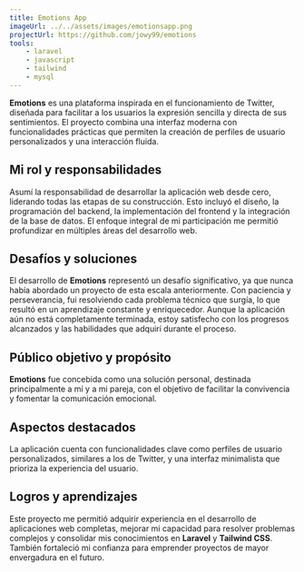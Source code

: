 ```yaml
---
title: Emotions App
imageUrl: ../../assets/images/emotionsapp.png
projectUrl: https://github.com/jowy99/emotions
tools:
    - laravel
    - javascript
    - tailwind
    - mysql
---
```

**Emotions** es una plataforma inspirada en el funcionamiento de Twitter, diseñada para facilitar a los usuarios la expresión sencilla y directa de sus sentimientos. El proyecto combina una interfaz moderna con funcionalidades prácticas que permiten la creación de perfiles de usuario personalizados y una interacción fluida.

## Mi rol y responsabilidades

Asumí la responsabilidad de desarrollar la aplicación web desde cero, liderando todas las etapas de su construcción. Esto incluyó el diseño, la programación del backend, la implementación del frontend y la integración de la base de datos. El enfoque integral de mi participación me permitió profundizar en múltiples áreas del desarrollo web.

## Desafíos y soluciones

El desarrollo de **Emotions** representó un desafío significativo, ya que nunca había abordado un proyecto de esta escala anteriormente. Con paciencia y perseverancia, fui resolviendo cada problema técnico que surgía, lo que resultó en un aprendizaje constante y enriquecedor. Aunque la aplicación aún no está completamente terminada, estoy satisfecho con los progresos alcanzados y las habilidades que adquirí durante el proceso.

## Público objetivo y propósito

**Emotions** fue concebida como una solución personal, destinada principalmente a mí y a mi pareja, con el objetivo de facilitar la convivencia y fomentar la comunicación emocional.

## Aspectos destacados

La aplicación cuenta con funcionalidades clave como perfiles de usuario personalizados, similares a los de Twitter, y una interfaz minimalista que prioriza la experiencia del usuario.

## Logros y aprendizajes

Este proyecto me permitió adquirir experiencia en el desarrollo de aplicaciones web completas, mejorar mi capacidad para resolver problemas complejos y consolidar mis conocimientos en **Laravel** y **Tailwind CSS**. También fortaleció mi confianza para emprender proyectos de mayor envergadura en el futuro.
